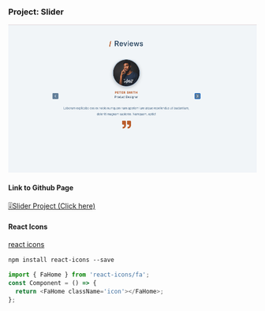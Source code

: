 ### Project: Slider

![1688667668477](image/README/1688667668477.png)

#### Link to Github Page

[🎚️Slider Project (Click here)](https://jovyflagg.github.io/slider/)

#### React Icons

[react icons](https://react-icons.github.io/react-icons/)

```
npm install react-icons --save
```

```javascript
import { FaHome } from 'react-icons/fa';
const Component = () => {
  return <FaHome className='icon'></FaHome>;
};
```
